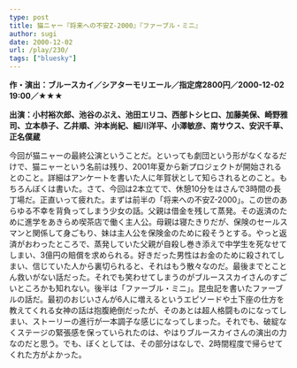 ```yaml
---
type: post
title: 猫ニャー『将来への不安Z-2000』『ファーブル・ミニ』
author: sugi
date: 2000-12-02
url: /play/230/
tags: ["bluesky"]
---
```

**作・演出：ブルースカイ／シアターモリエール／指定席2800円／2000-12-02 19:00／★★★**

**出演：小村裕次郎、池谷のぶえ、池田エリコ、西部トシヒロ、加藤美保、崎野雅司、立本恭子、乙井順、沖本尚紀、細川洋平、小澤敏彦、南サウス、安沢千草、正名僕蔵**

今回が猫ニャーの最終公演ということだ。といっても劇団という形がなくなるだけで、猫ニャーという名前は残り、2001年夏から新プロジェクトが開始されるとのこと。詳細はアンケートを書いた人に年賀状として知らされるとのこと。もちろんぼくは書いた。さて、今回は2本立てで、休憩10分をはさんで3時間の長丁場だ。正直いって疲れた。まずは前半の「将来への不安Z-2000」。この世のあらゆる不幸を背負ってしまう少女の話。父親は借金を残して蒸発。その返済のために進学をあきらめ喫茶店で働く主人公。母親は寝たきりだが、保険のセールスマンと関係して身ごもり、妹は主人公を保険金のために殺そうとする。やっと返済がおわったところで、蒸発していた父親が自殺し巻き添えで中学生を死なせてしまい、3億円の賠償を求められる。好きだった男性はお金のために殺されてしまい、信じていた人から裏切られると、それはもう散々なのだ。最後までとことん救いがない話だった。それでも笑わせてしまうのがブルーススカイさんのすごいところかも知れない。後半は「ファーブル・ミニ」。昆虫記を書いたファーブルの話だ。最初のおじいさんが6人に増えるというエピソードや土下座の仕方を教えてくれる女神の話は抱腹絶倒だったが、そのあとは超人格闘ものになってしまい、ストーリーの進行が一本調子な感じになってしまった。それでも、破綻なくステージの緊張感を保っていられたのは、やはりブルースカイさんの演出の力なのだと思う。でも、ぼくとしては、その部分はなしで、2時間程度で帰らせてくれた方がよかった。
